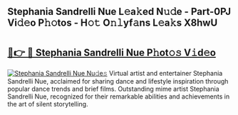 ## Stephania Sandrelli Nue L𝚎a𝚔ed N𝚞𝚍e - Part-0PJ Vi𝚍𝚎o P𝚑𝚘tos - H𝚘𝚝 O𝚗𝚕yf𝚊ns L𝚎a𝚔s X8hwU

# <h2><a href="http://kf0kl0d.oniu.top/?m=Stephania+Sandrelli+Nue">🔗👉 🔴 Stephania Sandrelli Nue P𝚑ot𝚘𝚜 V𝚒d𝚎o</a></h2>

[![Stephania Sandrelli Nue Nu𝚍e𝚜](https://i.imgur.com/0qMVB7G.gif)](http://kf0kl0d.oniu.top/?m=Stephania+Sandrelli+Nue)
Virtual artist and entertainer Stephania Sandrelli Nue, acclaimed for sharing dance and lifestyle inspiration through popular dance trends and brief films. Outstanding mime artist Stephania Sandrelli Nue, recognized for their remarkable abilities and achievements in the art of silent storytelling.  
